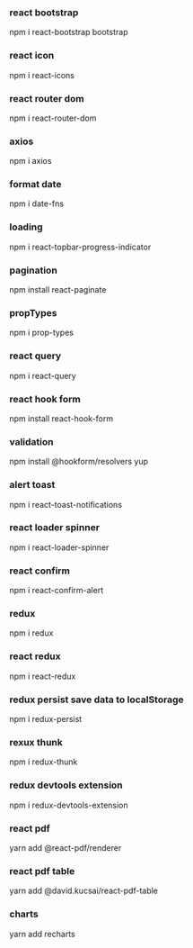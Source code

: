### react bootstrap

npm i react-bootstrap bootstrap

### react icon

npm i react-icons

### react router dom

npm i react-router-dom

### axios
npm i axios

### format date
npm i date-fns

### loading
npm i react-topbar-progress-indicator

### pagination
npm install react-paginate

### propTypes
npm i prop-types

### react query
npm i react-query

### react hook form
npm install react-hook-form

### validation
npm install @hookform/resolvers yup

### alert toast
npm i react-toast-notifications

### react loader spinner
npm i react-loader-spinner

### react confirm
npm i react-confirm-alert

### redux
npm i redux

### react redux
npm i react-redux

### redux persist save data to localStorage
npm i redux-persist

### rexux thunk
npm i redux-thunk

### redux devtools extension
npm i redux-devtools-extension

### react pdf
yarn add @react-pdf/renderer

### react pdf table
yarn add @david.kucsai/react-pdf-table

### charts
yarn add recharts